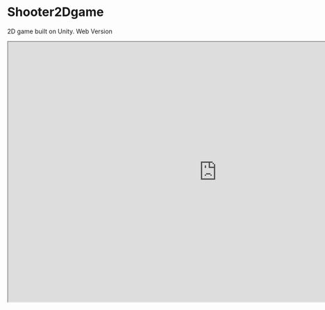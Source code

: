 # Shooter2Dgame
2D game built on Unity. Web Version

<iframe src="https://i.simmer.io/@ashwinssk/shooter-2d" style="width:960px;height:600px"></iframe>
